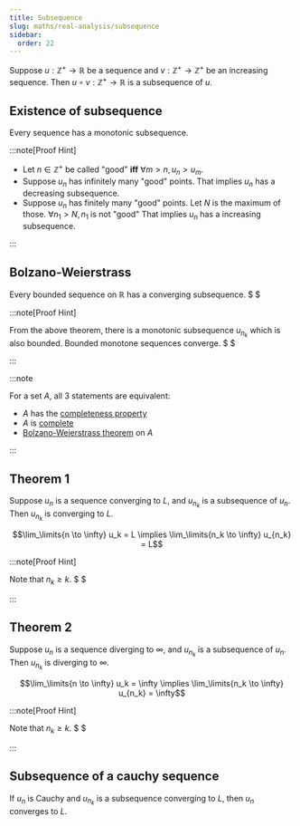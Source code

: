 ```yaml
---
title: Subsequence
slug: maths/real-analysis/subsequence
sidebar:
  order: 22
---
```


Suppose $u:\mathbb{Z}^+\rightarrow \mathbb{R}$ be a sequence and
$v:\mathbb{Z}^+\rightarrow\mathbb{Z}^+$ be an increasing sequence. Then
$u\circ v: \mathbb{Z}^+\rightarrow \mathbb{R}$ is a subsequence of $u$.

## Existence of subsequence

Every sequence has a monotonic subsequence.

:::note[Proof Hint]

- Let $n\in\mathbb{Z}^+$ be called "good" **iff** $\forall m>n,\,u_n > u_m$.
- Suppose $u_n$ has infinitely many "good" points. That implies $u_n$ has a
  decreasing subsequence.
- Suppose $u_n$ has finitely many "good" points. Let $N$ is the maximum of
  those. $\forall n_1 > N,\,n_1\;\text{is not "good"}$ That implies $u_n$ has a
  increasing subsequence.

:::

## Bolzano-Weierstrass

Every bounded sequence on $\mathbb{R}$ has a converging subsequence. $ $

:::note[Proof Hint]

From the above theorem, there is a monotonic subsequence $u_{n_k}$ which is also
bounded. Bounded monotone sequences converge. $ $

:::

:::note

For a set $A$, all $3$ statements are equivalent:

- $A$ has the [completeness property](/maths/real-analysis/completeness-axiom/)
- $A$ is [complete](/maths/real-analysis/cauchy-sequence/#complete)
- [Bolzano-Weierstrass theorem](/maths/real-analysis/22-subsequence/#bolzano-weierstrass)
  on $A$

:::

## Theorem 1

Suppose $u_n$ is a sequence converging to $L$, and $u_{n_k}$ is a subsequence of
$u_n$. Then $u_{n_k}$ is converging to $L$.

```math
\lim_\limits{n \to \infty} u_k = L
\implies
\lim_\limits{n_k \to \infty} u_{n_k} = L
```

:::note[Proof Hint]

Note that $n_k \ge k$. $ $

:::

## Theorem 2

Suppose $u_n$ is a sequence diverging to $\infty$, and $u_{n_k}$ is a
subsequence of $u_n$. Then $u_{n_k}$ is diverging to $\infty$.

```math
\lim_\limits{n \to \infty} u_k = \infty
\implies
\lim_\limits{n_k \to \infty} u_{n_k} = \infty
```

:::note[Proof Hint]

Note that $n_k \ge k$. $ $

:::

## Subsequence of a cauchy sequence

If $u_n$ is Cauchy and $u_{n_k}$ is a subsequence converging to $L$, then $u_n$
converges to $L$.
